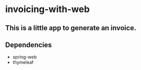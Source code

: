 # invoicing-with-web

## This is a little app to generate an invoice. 

## Dependencies
  - spring-web
  - thymeleaf

